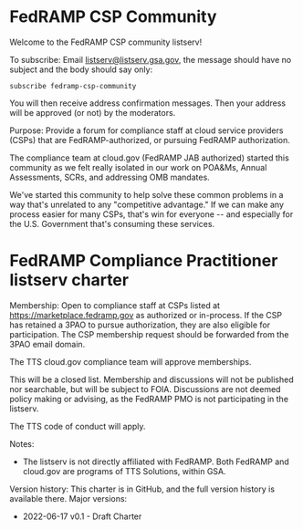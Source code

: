# FedRAMP CSP Community

Welcome to the FedRAMP CSP community listserv!

To subscribe: Email listserv@listserv.gsa.gov, the message should 
have no subject and the body should say only:
```
subscribe fedramp-csp-community
```
You will then receive address confirmation messages. Then your address
will be approved (or not) by the moderators.


Purpose: Provide a forum for compliance staff at cloud service
providers (CSPs) that are FedRAMP-authorized, or pursuing FedRAMP
authorization.

The compliance team at cloud.gov (FedRAMP JAB authorized) started
this community as we felt really isolated in our work on POA&Ms,
Annual Assessments, SCRs, and addressing OMB mandates.

We've started this community to help solve these common problems
in a way that's unrelated to any "competitive advantage." If we can 
make any process easier for many CSPs, that's win for everyone --
and especially for the U.S. Government that's consuming these services.

# FedRAMP Compliance Practitioner listserv charter

Membership: Open to compliance staff at CSPs listed at
https://marketplace.fedramp.gov as authorized or in-process. If the
CSP has retained a 3PAO to pursue authorization, they are also
eligible for participation. The CSP membership request
should be forwarded from the 3PAO email domain. 

The TTS cloud.gov compliance team will approve memberships.

This will be a closed list. Membership and discussions will not be
published nor searchable, but will be subject to FOIA. Discussions
are not deemed policy making or advising, as the FedRAMP PMO is not
participating in the listserv.

The TTS code of conduct will apply.

Notes:

- The listserv is not directly affiliated with FedRAMP. Both FedRAMP
  and cloud.gov are programs of TTS Solutions, within GSA.

Version history: This charter is in GitHub, and the full version
history is available there. Major versions:

* 2022-06-17 v0.1 - Draft Charter

